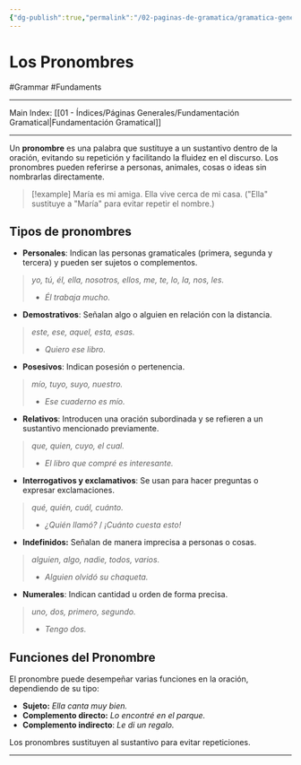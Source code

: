 ```yaml
---
{"dg-publish":true,"permalink":"/02-paginas-de-gramatica/gramatica-general/los-pronombres/"}
---
```


# Los Pronombres
#Grammar #Fundaments  
___
Main Index: [[01 - Índices/Páginas Generales/Fundamentación Gramatical\|Fundamentación Gramatical]]
___
Un **pronombre** es una palabra que sustituye a un sustantivo dentro de la oración, evitando su repetición y facilitando la fluidez en el discurso. Los pronombres pueden referirse a personas, animales, cosas o ideas sin nombrarlas directamente.

> [!example] 
> María es mi amiga. Ella vive cerca de mi casa. ("Ella" sustituye a "María" para evitar repetir el nombre.)

## Tipos de pronombres

- **Personales**: Indican las personas gramaticales (primera, segunda y tercera) y pueden ser sujetos o complementos.
>_yo, tú, él, ella, nosotros, ellos, me, te, lo, la, nos, les._
>- _Él trabaja mucho._

- **Demostrativos**: Señalan algo o alguien en relación con la distancia.
>_este, ese, aquel, esta, esas._
>- _Quiero ese libro._

- **Posesivos**: Indican posesión o pertenencia.
>_mío, tuyo, suyo, nuestro._
>- _Ese cuaderno es mío._

- **Relativos**: Introducen una oración subordinada y se refieren a un sustantivo mencionado previamente.
>_que, quien, cuyo, el cual._
> - _El libro que compré es interesante._

- **Interrogativos y exclamativos**: Se usan para hacer preguntas o expresar exclamaciones.
>_qué, quién, cuál, cuánto._
>- _¿Quién llamó?_ / _¡Cuánto cuesta esto!_

- **Indefinidos:** Señalan de manera imprecisa a personas o cosas.
>_alguien, algo, nadie, todos, varios._
>- _Alguien olvidó su chaqueta._

- **Numerales**: Indican cantidad u orden de forma precisa.
>_uno, dos, primero, segundo._
>- _Tengo dos._

## Funciones del Pronombre
El pronombre puede desempeñar varias funciones en la oración, dependiendo de su tipo:

- **Sujeto:** _Ella canta muy bien._
- **Complemento directo:** _Lo encontré en el parque._
- **Complemento indirecto**: _Le di un regalo._

Los pronombres sustituyen al sustantivo para evitar repeticiones.
___
